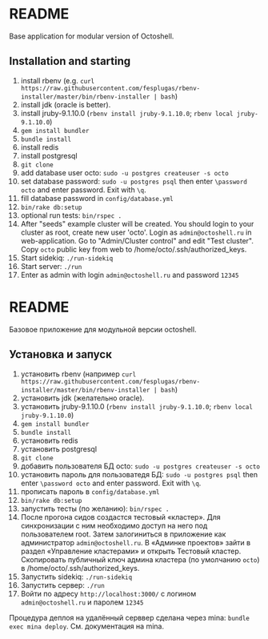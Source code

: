 # README
Base application for modular version of Octoshell.

## Installation and starting

1. install rbenv (e.g. `curl https://raw.githubusercontent.com/fesplugas/rbenv-installer/master/bin/rbenv-installer | bash`)
1. install jdk (oracle is better).
1. install jruby-9.1.10.0 (`rbenv install jruby-9.1.10.0`; `rbenv local jruby-9.1.10.0`)
1. `gem install bundler`
1. `bundle install`
1. install redis
1. install postgresql
1. `git clone`
1. add database user octo: `sudo -u postgres createuser -s octo`
1. set database password: `sudo -u postgres psql` then enter `\password octo` and enter password. Exit with `\q`.
1. fill database password in `config/database.yml`
1. `bin/rake db:setup`
1. optional run tests: `bin/rspec .`
1. After "seeds" example cluster will be created. You should login to your cluster as root, create new user 'octo'. Login as `admin@octoshell.ru` in web-application. Go to "Admin/Cluster control" and edit "Test cluster". Copy `octo` public key from web to /home/octo/.ssh/authorized_keys.
1. Start sidekiq: `./run-sidekiq`
1. Start server: `./run`
1. Enter as admin with login `admin@octoshell.ru` and password `12345`

# README
Базовое приложение для модульной версии octoshell.

## Установка и запуск

1. установить rbenv (например `curl https://raw.githubusercontent.com/fesplugas/rbenv-installer/master/bin/rbenv-installer | bash`)
1. установить jdk (желательно oracle).
1. установить jruby-9.1.10.0 (`rbenv install jruby-9.1.10.0`; `rbenv local jruby-9.1.10.0`)
1. `gem install bundler`
1. `bundle install`
1. установить redis
1. установить postgresql
1. `git clone`
1. добавить пользователя БД octo: `sudo -u postgres createuser -s octo`
1. установить пароль для пользоватедя БД: `sudo -u postgres psql` then enter `\password octo` and enter password. Exit with `\q`.
1. прописать пароль в `config/database.yml`
1. `bin/rake db:setup`
1. запустить тесты (по желанию): `bin/rspec .`
1. После прогона сидов создастся тестовый «кластер». Для синхронизации с ним необходимо доступ на него под пользователем root. Затем залогиниться в приложение как администратор `admin@octoshell.ru`. В «Админке проектов» зайти в раздел «Управление кластерами» и открыть Тестовый кластер. Скопировать публичный ключ админа кластера (по умолчанию `octo`) в /home/octo/.ssh/authorized_keys.
1. Запустить sidekiq: `./run-sidekiq`
1. Запустить сервер: `./run`
1. Войти по адресу `http://localhost:3000/` с логином `admin@octoshell.ru` и паролем `12345`

Процедура деплоя на удалённый серввер сделана через mina: `bundle exec mina deploy`. См. документация на mina.

